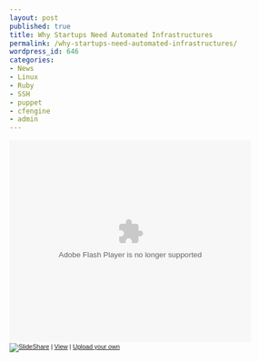 ```yaml
---
layout: post
published: true
title: Why Startups Need Automated Infrastructures
permalink: /why-startups-need-automated-infrastructures/
wordpress_id: 646
categories:
- News
- Linux
- Ruby
- SSH
- puppet
- cfengine
- admin
---
```



<div style="width:425px;text-align:left" id="__ss_373218"><object style="margin:0px" width="425" height="355"><param name="movie" value="http://static.slideshare.net/swf/ssplayer2.swf?doc=whyautomatedv2-1209185417648265-9"/><param name="allowFullScreen" value="true"/><param name="allowScriptAccess" value="always"/><embed src="http://static.slideshare.net/swf/ssplayer2.swf?doc=whyautomatedv2-1209185417648265-9" type="application/x-shockwave-flash" allowscriptaccess="always" allowfullscreen="true" width="425" height="355"></embed></object><div style="font-size:11px;font-family:tahoma,arial;height:26px;padding-top:2px;"><a href="http://www.slideshare.net/?src=embed"><img src="http://lh4.ggpht.com/-PY0uG0ssMJQ/UVl_q0dHG5I/AAAAAAAAFxI/DubVLxUzB4E/logo-embd.png" style="border:0px none;margin-bottom:-5px" alt="SlideShare"/></a> | <a href="http://www.slideshare.net/adamhjk/why-startups-need-automated-infrastructures?src=embed" title="View Why Startups Need Automated Infrastructures on SlideShare">View</a> | <a href="http://www.slideshare.net/upload?src=embed">Upload your own</a></div></div>
